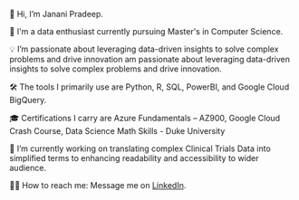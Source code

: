 
<!--
**Janani241/Janani241** is a ✨ _special_ ✨ repository because its `README.md` (this file) appears on your GitHub profile.

Here are some ideas to get you started:

- 🔭 I’m currently working on ...
- 🌱 I’m currently learning ...
- 👯 I’m looking to collaborate on ...
- 🤔 I’m looking for help with ...
- 💬 Ask me about ...
- 📫 How to reach me: ...
- 😄 Pronouns: ...
- ⚡ Fun fact: ...
-->

👋 Hi, I’m Janani Pradeep.

💼 I'm a data enthusiast currently pursuing Master's in Computer Science.

💡 I’m passionate about leveraging data-driven insights to solve complex problems and drive innovation am passionate about leveraging data-driven insights to solve complex problems and drive innovation. 

🛠️ The tools I primarily use are Python, R, SQL, PowerBI, and Google Cloud BigQuery.

🎓 Certifications I carry are Azure Fundamentals – AZ900, Google Cloud Crash Course, Data Science Math Skills - Duke University

🎯 I’m currently working on translating complex Clinical Trials Data into simplified terms to enhancing readability and accessibility to wider audience.

👩🏻 How to reach me: Message me on [LinkedIn](https://www.linkedin.com/in/janani-pradeep/).



